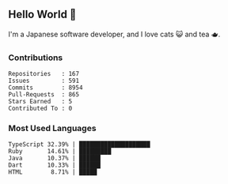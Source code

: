 ## Hello World 👋

I'm a Japanese software developer, and I love cats 😺 and tea 🫖.

### Contributions

    Repositories   : 167
    Issues         : 591
    Commits        : 8954
    Pull-Requests  : 865
    Stars Earned   : 5
    Contributed To : 0

### Most Used Languages

    TypeScript 32.39% | ████████████████████
    Ruby       14.61% | █████████
    Java       10.37% | ██████
    Dart       10.33% | ██████
    HTML        8.71% | █████

